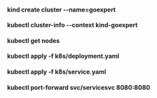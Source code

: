 #### kind create cluster --name=goexpert

#### kubectl cluster-info --context kind-goexpert

#### kubectl get nodes

#### kubectl apply -f k8s/deployment.yaml

#### kubectl apply -f k8s/service.yaml

#### kubectl port-forward svc/servicesvc 8080:8080
